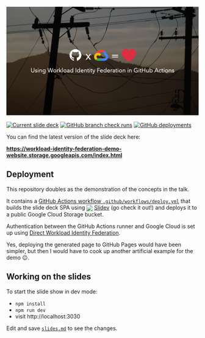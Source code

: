 [![Cover Slide](cover-slide.png)](https://workload-identity-federation-demo-website.storage.googleapis.com/index.html)

[![Current slide deck](https://img.shields.io/badge/slides-current-blue)](https://workload-identity-federation-demo-website.storage.googleapis.com/index.html) [![GitHub branch check runs](https://img.shields.io/github/check-runs/AdrianoKF/workload-identity-federation-demo/main?label=CI)](https://github.com/AdrianoKF/workload-identity-federation-demo/actions) [![GitHub deployments](https://img.shields.io/github/deployments/AdrianoKF/workload-identity-federation-demo/production?label=deployment)
](https://github.com/AdrianoKF/workload-identity-federation-demo/deployments/production)

You can find the latest version of the slide deck here:

**https://workload-identity-federation-demo-website.storage.googleapis.com/index.html**

## Deployment

This repository doubles as the demonstration of the concepts in the talk.

It contains a [GitHub Actions workflow `.github/workflows/deploy.yml`](.github/workflows/deploy.yml) that builds the slide deck SPA using <img src="https://sli.dev/logo.svg" width="24" style="vertical-align: middle"> [Slidev](https://sli.dev/) (go check it out!) and deploys it to a public Google Cloud Storage bucket.

Authentication between the GitHub Actions runner and Google Cloud is set up using
[Direct Workload Identity Federation](https://github.com/google-github-actions/auth?tab=readme-ov-file#direct-wif).

Yes, deploying the generated page to GitHub Pages would have been simpler, but then I would have to cook up another artificial example for the demo 😉.

## Working on the slides

To start the slide show in dev mode:

- `npm install`
- `npm run dev`
- visit http://localhost:3030

Edit and save [`slides.md`](./slides.md) to see the changes.
